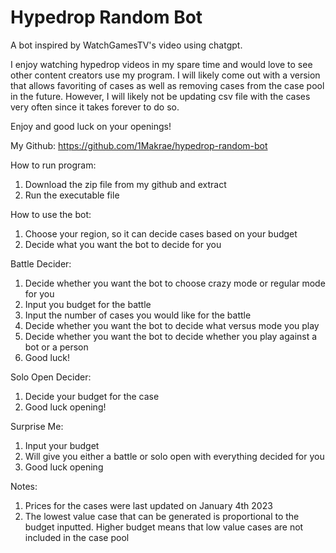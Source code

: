 # Hypedrop Random Bot
 A bot inspired by WatchGamesTV's video using chatgpt. 
 
I enjoy watching hypedrop videos in my spare time and would love to see other content creators 
use my program. I will likely come out with a version that allows favoriting of cases as well 
as removing cases from the case pool in the future. However, I will likely not be updating 
csv file with the cases very often since it takes forever to do so. 

Enjoy and good luck on your openings!

My Github:
https://github.com/1Makrae/hypedrop-random-bot

How to run program:
1. Download the zip file from my github and extract
2. Run the executable file

How to use the bot:
1. Choose your region, so it can decide cases based on your budget
2. Decide what you want the bot to decide for you

Battle Decider:
1. Decide whether you want the bot to choose crazy mode or regular mode for you
2. Input you budget for the battle
3. Input the number of cases you would like for the battle
4. Decide whether you want the bot to decide what versus mode you play
5. Decide whether you want the bot to decide whether you play against a bot or a person
6. Good luck!

Solo Open Decider:
1. Decide your budget for the case
2. Good luck opening!

Surprise Me:
1. Input your budget
2. Will give you either a battle or solo open with everything decided for you
3. Good luck opening

Notes:
1. Prices for the cases were last updated on January 4th 2023
2. The lowest value case that can be generated is proportional to the budget inputted.
    Higher budget means that low value cases are not included in the case pool
